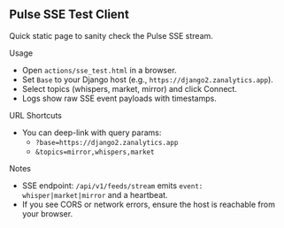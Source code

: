 Pulse SSE Test Client
---------------------

Quick static page to sanity check the Pulse SSE stream.

Usage
- Open `actions/sse_test.html` in a browser.
- Set `Base` to your Django host (e.g., `https://django2.zanalytics.app`).
- Select topics (whispers, market, mirror) and click Connect.
- Logs show raw SSE event payloads with timestamps.

URL Shortcuts
- You can deep-link with query params:
  - `?base=https://django2.zanalytics.app`
  - `&topics=mirror,whispers,market`

Notes
- SSE endpoint: `/api/v1/feeds/stream` emits `event: whisper|market|mirror` and a heartbeat.
- If you see CORS or network errors, ensure the host is reachable from your browser.

